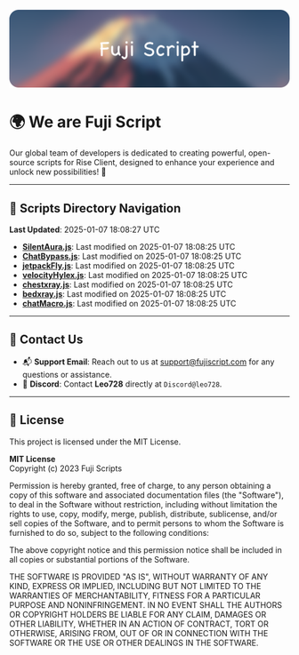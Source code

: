 ![Banner](.github/b.webp)

# 🌍 **We are Fuji Script**

Our global team of developers is dedicated to creating powerful, open-source scripts for Rise Client, designed to enhance your experience and unlock new possibilities! 🌟

---
<!-- SCRIPTS_NAVIGATION_START -->
## 📂 **Scripts Directory Navigation**

**Last Updated**: 2025-01-07 18:08:27 UTC

- **[SilentAura.js](scripts/SilentAura.js)**: Last modified on 2025-01-07 18:08:25 UTC
- **[ChatBypass.js](scripts/ChatBypass.js)**: Last modified on 2025-01-07 18:08:25 UTC
- **[jetpackFly.js](scripts/jetpackFly.js)**: Last modified on 2025-01-07 18:08:25 UTC
- **[velocityHylex.js](scripts/velocityHylex.js)**: Last modified on 2025-01-07 18:08:25 UTC
- **[chestxray.js](scripts/chestxray.js)**: Last modified on 2025-01-07 18:08:25 UTC
- **[bedxray.js](scripts/bedxray.js)**: Last modified on 2025-01-07 18:08:25 UTC
- **[chatMacro.js](scripts/chatMacro.js)**: Last modified on 2025-01-07 18:08:25 UTC

<!-- SCRIPTS_NAVIGATION_END -->

---

## 💬 **Contact Us**  
- 📬 **Support Email**: Reach out to us at [support@fujiscript.com](mailto:support@fujiscript.com) for any questions or assistance.  
- 💬 **Discord**: Contact **Leo728** directly at `Discord@leo728`.

---

## 📜 **License**

This project is licensed under the MIT License.  

**MIT License**  
Copyright (c) 2023 Fuji Scripts  

Permission is hereby granted, free of charge, to any person obtaining a copy of this software and associated documentation files (the "Software"), to deal in the Software without restriction, including without limitation the rights to use, copy, modify, merge, publish, distribute, sublicense, and/or sell copies of the Software, and to permit persons to whom the Software is furnished to do so, subject to the following conditions:  

The above copyright notice and this permission notice shall be included in all copies or substantial portions of the Software.  

THE SOFTWARE IS PROVIDED "AS IS", WITHOUT WARRANTY OF ANY KIND, EXPRESS OR IMPLIED, INCLUDING BUT NOT LIMITED TO THE WARRANTIES OF MERCHANTABILITY, FITNESS FOR A PARTICULAR PURPOSE AND NONINFRINGEMENT. IN NO EVENT SHALL THE AUTHORS OR COPYRIGHT HOLDERS BE LIABLE FOR ANY CLAIM, DAMAGES OR OTHER LIABILITY, WHETHER IN AN ACTION OF CONTRACT, TORT OR OTHERWISE, ARISING FROM, OUT OF OR IN CONNECTION WITH THE SOFTWARE OR THE USE OR OTHER DEALINGS IN THE SOFTWARE.  
